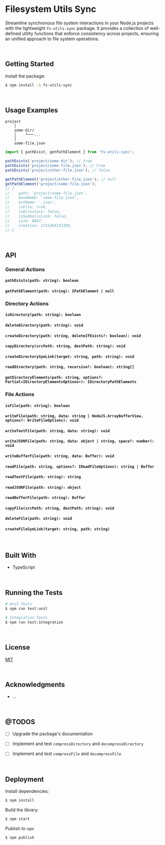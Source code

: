 # Filesystem Utils Sync

Streamline synchronous file system interactions in your Node.js projects with the lightweight `fs-utils-sync` package. It provides a collection of well-defined utility functions that enforce consistency across projects, ensuring an unified approach to file system operations.





</br>

## Getting Started

Install the package:
```bash
$ npm install -S fs-utils-sync
```





</br>

## Usage Examples
```
project
    │
    some-dir/
    │    └───...
    │
    some-file.json
```
```typescript
import { pathExist, getPathElement } from 'fs-utils-sync';

pathExists('project/some-dir'); // true
pathExists('project/some-file.json'); // true
pathExists('project/other-file.json'); // false

getPathElement('project/other-file.json'); // null
getPathElement('project/some-file.json');
// {
//    path: 'project/some-file.json',
//    baseName: 'some-file.json',
//    extName: '.json',
//    isFile: true,
//    isDirectory: false,
//    isSymbolicLink: false,
//    size: 8647,
//    creation: 1715264137289,
// }
```



</br>

## API

### General Actions

#### `pathExists(path: string): boolean`

#### `getPathElement(path: string): IPathElement | null`



### Directory Actions

#### `isDirectory(path: string): boolean`

#### `deleteDirectory(path: string): void`

#### `createDirectory(path: string, deleteIfExists?: boolean): void`

#### `copyDirectory(srcPath: string, destPath: string): void`

#### `createDirectorySymLink(target: string, path: string): void`

#### `readDirectory(path: string, recursive?: boolean): string[]`

#### `getDirectoryElements(path: string, options?: Partial<IDirectoryElementsOptions>): IDirectoryPathElements`


### File Actions

#### `isFile(path: string): boolean`

#### `writeFile(path: string, data: string | NodeJS.ArrayBufferView, options?: WriteFileOptions): void`

#### `writeTextFile(path: string, data: string): void`

#### `writeJSONFile(path: string, data: object | string, space?: number): void`

#### `writeBufferFile(path: string, data: Buffer): void`

#### `readFile(path: string, options?: IReadFileOptions): string | Buffer`

#### `readTextFile(path: string): string`

#### `readJSONFile(path: string): object`

#### `readBufferFile(path: string): Buffer`

#### `copyFile(srcPath: string, destPath: string): void`

#### `deleteFile(path: string): void`

#### `createFileSymLink(target: string, path: string)`

<br/>

## Built With

- TypeScript




<br/>

## Running the Tests

```bash
# Unit Tests
$ npm run test:unit

# Integration Tests
$ npm run test:integration
```





<br/>

## License

[MIT](https://choosealicense.com/licenses/mit/)





<br/>

## Acknowledgments

- ...





<br/>

## @TODOS

- [ ] Upgrade the package's documentation
- [ ] Implement and test `compressDirectory` and `decompressDirectory`
- [ ] Implement and test `compressFile` and `decompressFile`





<br/>

## Deployment

Install dependencies:
```bash
$ npm install
```


Build the library:
```bash
$ npm start
```


Publish to `npm`:
```bash
$ npm publish
```
